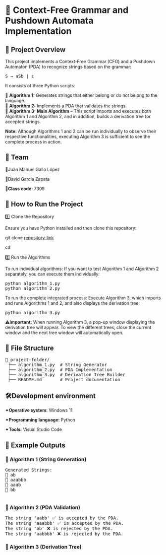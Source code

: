# 📌 Context-Free Grammar and Pushdown Automata Implementation

## 📖 Project Overview

This project implements a Context-Free Grammar (CFG) and a Pushdown Automaton (PDA) to recognize strings based on the grammar:

<pre>
S → aSb | ε
</pre>

It consists of three Python scripts:

🔹 **Algorithm 1:** Generates strings that either belong or do not belong to the language.  
🔹 **Algorithm 2:** Implements a PDA that validates the strings.  
🔹 **Algorithm 3:** **Main Algorithm** – This script imports and executes both Algorithm 1 and Algorithm 2, and in addition, builds a derivation tree for accepted strings.

**Note:** Although Algorithms 1 and 2 can be run individually to observe their respective functionalities, executing Algorithm 3 is sufficient to see the complete process in action.

## 📜 **Team** 

🔹Juan Manuel Gallo López

🔹David Garcia Zapata

🔹**Class code:** 7309


## 🚀 **How to Run the Project** 

1️⃣ Clone the Repository

Ensure you have Python installed and then clone this repository:

 git clone [repository-link](https://github.com/EAFIT-AACS/assigment2-david-garcia-juan-manuel-gallo/edit/main/README.md)
 
 cd <repository-folder>

2️⃣ Run the Algorithms

To run individual algorithms:
If you want to test Algorithm 1 and Algorithm 2 separately, you can execute them individually:
<pre>
python algorithm_1.py
python algorithm_2.py
</pre>

To run the complete integrated process:
Execute Algorithm 3, which imports and runs Algorithms 1 and 2, and also displays the derivation tree:
<pre>
python algorithm_3.py
</pre>
⚠️**Important:** When running Algorithm 3, a pop-up window displaying the derivation tree will appear. To view the different trees, close the current window and the next tree window will automatically open.

## 📂 **File Structure**
<pre>
📂 project-folder/
 ├── algorithm_1.py  # String Generator
 ├── algorithm_2.py  # PDA Implementation
 ├── algorithm_3.py  # Derivation Tree Builder
 ├── README.md       # Project documentation
</pre>

## 🛠️**Development environment**

   ✦**Operative system:** Windows 11 
   
   ✦**Programming language:** Python 
   
   ✦**Tools:** Visual Studio Code
   
## 📌 **Example Outputs**

### 🎯 **Algorithm 1 (String Generation)**
<pre>
Generated Strings:
🔹 ab
🔹 aaabbb
🔹 aaab
🔹 bb
 
</pre>

### 🎯 Algorithm 2 (PDA Validation)
<pre>
The string 'aabb' ✅ is accepted by the PDA.
The string 'aaabbb' ✅ is accepted by the PDA.
The string 'ab' ❌ is rejected by the PDA.
The string 'aabbbb' ❌ is rejected by the PDA.
</pre>

### 🎯 Algorithm 3 (Derivation Tree)
<pre>

</pre>



